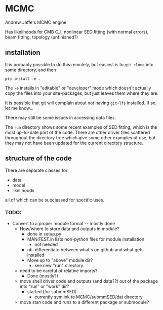 # MCMC

Andrew Jaffe's MCMC engine

Has likelihoods for CMB C_l, nonlinear SED fitting (with normal errors), beam fitting, topology (unfinished?)

## installation

It is probably possible to do this remotely, but easiest is to `git clone` into some directory, 
and then 

    pip install -e .

The `-e` installs in "editable" or "developer" mode which doesn't actually copy the files
into your site-packages, but just leaves them where they are.

It is possible that git will complain about not having `git-lfs` installed. If so, let me know...

There may still be some issues in accessing data files.

The `run` directory shows some recent examples of SED fitting, which is the 
most up-to-date part of the code. There are
other driver files scattered throughout the directory tree which give some other
examples of use, but they may not have been updated for the current directory structure.

## structure of the code

There are separate classes for

* data
* model
* likelihoods

all of which can be subclassed for specific uses.

### TODO:
* Convert to a proper module format -- mostly done
  * How/where to store data and outputs in module?
    * done in setup.py
    * MANIFEST.in lists non-python files for module installation 
      * not needed
    * nb. differentiate between what's on github and what gets installed
    * Move up to "above" module dir?
      * see new "run" directory
  * need to be careful of relative imports?
    * Done (mostly?)
  * move shell driver code and outputs (and data??) out of the package into "run" or "work" dir?
    * started (for submmSED)
      * currently symlink to MCMC/submmSED/dat directory
  * move stan code and runs to a different package or submodule?
